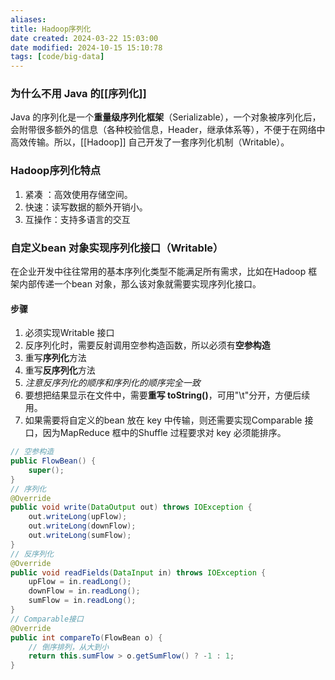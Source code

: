 ```yaml
---
aliases: 
title: Hadoop序列化
date created: 2024-03-22 15:03:00
date modified: 2024-10-15 15:10:78
tags: [code/big-data]
---
```

### 为什么不用 Java 的[[序列化]]
Java 的序列化是一个**重量级序列化框架**（Serializable），一个对象被序列化后，会附带很多额外的信息（各种校验信息，Header，继承体系等），不便于在网络中高效传输。所以，[[Hadoop]] 自己开发了一套序列化机制（Writable）。

### Hadoop序列化特点
1. 紧凑 ：高效使用存储空间。
2. 快速：读写数据的额外开销小。
3. 互操作：支持多语言的交互

### 自定义bean 对象实现序列化接口（Writable）
在企业开发中往往常用的基本序列化类型不能满足所有需求，比如在Hadoop 框架内部传递一个bean 对象，那么该对象就需要实现序列化接口。
#### 步骤
1. 必须实现Writable 接口
2. 反序列化时，需要反射调用空参构造函数，所以必须有**空参构造**
3. 重写**序列化**方法
4. 重写**反序列化**方法 
5. *注意反序列化的顺序和序列化的顺序完全一致*
6. 要想把结果显示在文件中，需要**重写 toString()**，可用"\\t"分开，方便后续用。
7. 如果需要将自定义的bean 放在 key 中传输，则还需要实现Comparable 接口，因为MapReduce 框中的Shuffle 过程要求对 key 必须能排序。
```java
// 空参构造
public FlowBean() {
	super();
}
// 序列化
@Override
public void write(DataOutput out) throws IOException {
	out.writeLong(upFlow);
	out.writeLong(downFlow);
	out.writeLong(sumFlow);
}
// 反序列化
@Override
public void readFields(DataInput in) throws IOException {
	upFlow = in.readLong();
	downFlow = in.readLong();
	sumFlow = in.readLong();
}
// Comparable接口
@Override
public int compareTo(FlowBean o) {
	// 倒序排列，从大到小
	return this.sumFlow > o.getSumFlow() ? -1 : 1;
}
```
